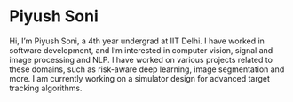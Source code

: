 # Piyush Soni
Hi, I’m Piyush Soni, a 4th year undergrad at IIT Delhi. I have worked in software development, and I’m interested in computer vision, signal and image processing and NLP. I have worked on various projects related to these domains, such as risk-aware deep learning, image segmentation and more. I am currently working on a simulator design for advanced target tracking algorithms.

